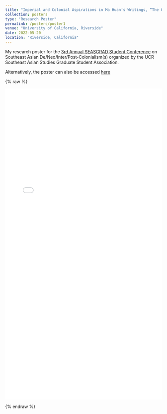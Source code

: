 ```yaml
---
title: "Imperial and Colonial Aspirations in Ma Huan’s Writings, “The Overall Survey of the Ocean's Shores,” on Java"
collection: posters
type: "Research Poster"
permalink: /posters/poster1
venue: "University of California, Riverside"
date: 2022-05-20
location: "Riverside, California"
---
```


My research poster for the [3rd Annual SEASGRAD Student Conference](https://seasgrad.ucr.edu) on Southeast Asian De/Neo/Inter/Post-Colonialism(s) organized by the UCR Southeast Asian Studies Graduate Student Association.

Alternatively, the poster can also be accessed [here](https://seasgrad.ucr.edu/2022-conference-digital-poster-presentations/)


{% raw %}
<iframe src="/files/poster2.pdf" width="100%" height="1000px" frameborder="0"></iframe>

{% endraw %}

